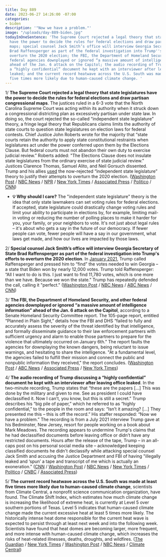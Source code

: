 ```yaml
---
title: Day 889
date: 2023-06-27 14:26:00 -07:00
categories:
- biden
description: '"Now we have a problem."'
image: "/uploads/day-889-biden.jpg"
todayInOneSentence: 'The Supreme Court rejected a legal theory that state legislatures
  have the power to decide the rules for federal elections and draw partisan congressional
  maps; special counsel Jack Smith’s office will interview Georgia Secretary of State
  Brad Raffensperger as part of the federal investigation into Trump''s efforts to
  overturn the 2020 election; the FBI, the Department of Homeland Security, and other
  federal agencies downplayed or ignored “a massive amount of intelligence information”
  ahead of the Jan. 6 attack on the Capitol; the audio recording of Trump discussing
  a “highly confidential” document he kept with an interviewer after leaving office
  leaked; and the current record heatwave across the U.S. South was made at least
  five times more likely due to human-caused climate change. '
---
```


1/ **The Supreme Court rejected a legal theory that state legislatures have the power to decide the rules for federal elections and draw partisan congressional maps**. The justices ruled in a 6-3 vote that the North Carolina Supreme Court was acting within its authority when it struck down a congressional districting plan as excessively partisan under state law. In doing so, the court rejected the so-called “independent state legislature” theory, a fringe legal theory that Republicans claims limits the authority of state courts to question state legislatures on election laws for federal contests. Chief Justice John Roberts wrote for the majority that “state courts retain the authority to apply state constitutional restraints when legislatures act under the power conferred upon them by the Elections Clause. But federal courts must not abandon their own duty to exercise judicial review.” Roberts added: "The Elections Clause does not insulate state legislatures from the ordinary exercise of state judicial review." Justices Clarence Thomas, Samuel Alito, and Neil Gorsuch dissented. Trump and his allies [used](https://www.cnn.com/2023/06/27/politics/supreme-court-2020-2024-legal-theory/index.html) the now-rejected “independent state legislature” theory to justify their attempts to overturn the 2020 election. ([Washington Post](https://www.washingtonpost.com/politics/2023/06/27/moore-v-harper-supreme-court-rejects/) / [NBC News](https://www.nbcnews.com/politics/supreme-court/supreme-court-rules-republicans-north-carolina-elections-dispute-rcna68630) / [NPR](https://www.npr.org/2023/06/27/1181152636/independent-state-legislature-theory-supreme-court-decision) / [New York Times](https://www.nytimes.com/2023/06/27/us/politics/supreme-court-state-legislature-elections.html) / [Associated Press](https://apnews.com/article/supreme-court-elections-state-legislatures-a620db8c1ad30fc34b3ab0c81b29b87c) / [Politico](https://www.politico.com/news/2023/06/27/supreme-court-rejects-independent-state-legislature-theory-00103793) / [CNN](https://www.cnn.com/2023/06/27/politics/supreme-court-election-clause-case/index.html))

* **💡 Why should I care?** The "independent state legislature" theory is the idea that only state lawmakers can set voting rules for federal elections. If accepted, state legislature could drastically change voting rules and limit your ability to participate in elections by, for example, limiting mail-in voting or reducing the number of polling places to make it harder for you, your family, or your neighbors to vote. It's not just about legal rules – it's about who gets a say in the future of our democracy. If fewer people can vote, fewer people will have a say in our government, what laws get made, and how our lives are impacted by those laws.

2/ **Special counsel Jack Smith’s office will interview Georgia Secretary of State Brad Raffensperger as part of the federal investigation into Trump's efforts to overturn the 2020 election**. In [January 2021](https://whatthefuckjusthappenedtoday.com/2021/01/04/day-1446/#1-trump-pressured-georgia%E2%80%99s-secretar), Trump called Raffensperger and pressed him to “find” the votes needed to win Georgia – a state that Biden won by nearly 12,000 votes. Trump told Raffensperger: “All I want to do is this. I just want to find 11,780 votes, which is one more than we have. Because we won the state.” Trump has repeatedly defended the call, calling it "perfect." ([Washington Post](https://www.washingtonpost.com/nation/2023/06/26/justice-dept-asks-about-election-fraud-claims-well-fake-electors/) / [NBC News](https://www.nbcnews.com/politics/justice-department/ga-secretary-state-raffensperger-meet-special-counsel-investigators-rcna91332) / [ABC News](https://abcnews.go.com/Politics/georgia-secretary-state-brad-raffensperger-meet-special-counsel/story?id=100408946) / [CNN](https://www.cnn.com/2023/06/27/politics/brad-raffensperger-special-counsel-jack-smith/))

3/ **The FBI, the Department of Homeland Security, and other federal agencies downplayed or ignored “a massive amount of intelligence information” ahead of the Jan. 6 attack on the Capitol**, according to a Senate Homeland Security Committee report. The 105-page report, entitled “Planned in Plain Sight,” details how the FBI and DHS “failed to fully and accurately assess the severity of the threat identified by that intelligence, and formally disseminate guidance to their law enforcement partners with sufficient urgency and alarm to enable those partners to prepare for the violence that ultimately occurred on January 6th.” The report faults the agencies for downplaying the known dangers, being reluctant to issue warnings, and hesitating to share the intelligence. "At a fundamental level, the agencies failed to fulfill their mission and connect the public and nonpublic information they received," the report concludes. ([Washington Post](https://www.washingtonpost.com/national-security/2023/06/27/jan6-fbi-dhs-intelligence-failures/) / [ABC News](https://abcnews.go.com/Politics/fbi-dhs-failed-fundamental-level-warning-jan-6/story?id=100390467) / [Associated Press](https://apnews.com/article/capitol-insurrection-senate-report-intelligence-failures-trump-81bb6cd4fadb056b83a22a0226165fc5) / [New York Times](https://www.nytimes.com/2023/06/27/us/politics/jan-6-report-senate.html))

4/ **The audio recording of Trump discussing a “highly confidential” document he kept with an interviewer after leaving office leaked**. In the two-minute recording, Trump states that “these are the papers [...] This was done by the military and given to me. See as president I could have declassified it. Now I can’t, you know, but this is still a secret.” Trump describes his “big pile of paper,” which he referred to as “highly confidential,” to the people in the room and says: “Isn’t it amazing? [...] They presented me this – this is off the record.” His staffer responded: “Now we have a problem.” The recording is from a July 2021 interview Trump gave at his Bedminster, New Jersey, resort for people working on a book about Mark Meadows. The recording appears to undermine Trump's claims that he had declassified documents before leaving office or didn’t have any restricted documents. Hours after the release of the tape, Trump – in an all-caps post on his personal social media site – acknowledged keeping classified documents he didn't declassify while attacking special counsel Jack Smith and accusing the Justice Department and FBI of having "illegally leaked and ‘spun’ a tape and transcript of me which is actually an exoneration." ([CNN](https://www.cnn.com/2023/06/26/politics/trump-classified-documents-audio/index.html) / [Washington Post](https://www.washingtonpost.com/national-security/2023/06/26/donald-trump-audio-recording-iran-documents/) / [NBC News](https://www.nbcnews.com/politics/donald-trump/post-presidency-audio-recording-trump-discusses-classified-docs-rcna91315) / [New York Times](https://www.nytimes.com/2023/06/26/us/politics/trump-documents-tape-audio.html) / [Politico](https://www.politico.com/news/2023/06/27/trump-confidential-documents-audio-tape-00103777) / [CNBC](https://www.cnbc.com/2023/06/27/trump-attack-special-counsel-family-after-tape-revealed.html) / [Associated Press](https://apnews.com/article/new-trump-audio-recording-classified-documents-case-3f3963a35a5d8ccae407ea4ab9f93082))

5/ **The current record heatwave across the U.S. South was made at least five times more likely due to human-caused climate change**, scientists from Climate Central, a nonprofit science communication organization, have found. The Climate Shift Index, which estimates how much climate change is increasing the likelihood of extreme heat, is currently at Level 5 over southern portions of Texas. Level 5 indicates that human-caused climate change made the current excessive heat at least 5 times more likely. The historically intense heat dome responsible for the current heat wave is expected to persist through at least next week and into the following week. Scientists have found that heat domes are becoming larger, more frequent, and more intense with human-caused climate change, which increases the risks of heat-related illnesses, deaths, droughts, and wildfires. ([The Guardian](https://www.theguardian.com/environment/2023/jun/27/heatwave-human-caused-climate-crisis-texas-louisiana-mexico) / [New York Times](https://www.nytimes.com/article/heat-wave-temperatures-forecast.html?name=styln-extreme-heat&region=TOP_BANNER&block=storyline_menu_recirc&action=click&pgtype=Article&variant=undefined) / [Washington Post](https://www.washingtonpost.com/weather/2023/06/23/texas-heat-wave-forecast-records/) / [NBC News](https://www.nbcnews.com/science/science-news/texas-heat-wave-record-temperature-rcna91353) / [Climate Central](https://www.climatecentral.org/climate-shift-index-alert))

